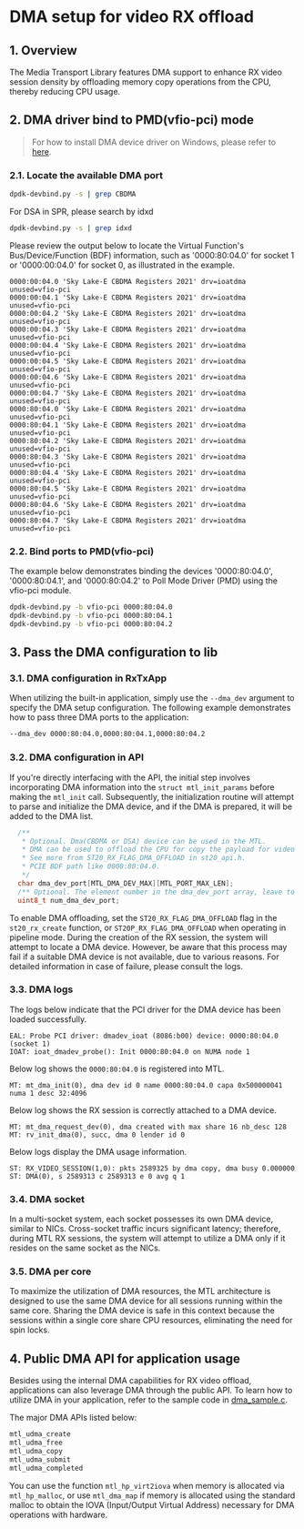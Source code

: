 # DMA setup for video RX offload

## 1. Overview

The Media Transport Library features DMA support to enhance RX video session density by offloading memory copy operations from the CPU, thereby reducing CPU usage.

## 2. DMA driver bind to PMD(vfio-pci) mode

> For how to install DMA device driver on Windows, please refer to [here](./run_WIN.md#46-install-driver-for-dma-devices).

### 2.1. Locate the available DMA port

```bash
dpdk-devbind.py -s | grep CBDMA
```

For DSA in SPR, please search by idxd

```bash
dpdk-devbind.py -s | grep idxd
```

Please review the output below to locate the Virtual Function's Bus/Device/Function (BDF) information, such as '0000:80:04.0' for socket 1 or '0000:00:04.0' for socket 0, as illustrated in the example.

```text
0000:00:04.0 'Sky Lake-E CBDMA Registers 2021' drv=ioatdma unused=vfio-pci
0000:00:04.1 'Sky Lake-E CBDMA Registers 2021' drv=ioatdma unused=vfio-pci
0000:00:04.2 'Sky Lake-E CBDMA Registers 2021' drv=ioatdma unused=vfio-pci
0000:00:04.3 'Sky Lake-E CBDMA Registers 2021' drv=ioatdma unused=vfio-pci
0000:00:04.4 'Sky Lake-E CBDMA Registers 2021' drv=ioatdma unused=vfio-pci
0000:00:04.5 'Sky Lake-E CBDMA Registers 2021' drv=ioatdma unused=vfio-pci
0000:00:04.6 'Sky Lake-E CBDMA Registers 2021' drv=ioatdma unused=vfio-pci
0000:00:04.7 'Sky Lake-E CBDMA Registers 2021' drv=ioatdma unused=vfio-pci
0000:80:04.0 'Sky Lake-E CBDMA Registers 2021' drv=ioatdma unused=vfio-pci
0000:80:04.1 'Sky Lake-E CBDMA Registers 2021' drv=ioatdma unused=vfio-pci
0000:80:04.2 'Sky Lake-E CBDMA Registers 2021' drv=ioatdma unused=vfio-pci
0000:80:04.3 'Sky Lake-E CBDMA Registers 2021' drv=ioatdma unused=vfio-pci
0000:80:04.4 'Sky Lake-E CBDMA Registers 2021' drv=ioatdma unused=vfio-pci
0000:80:04.5 'Sky Lake-E CBDMA Registers 2021' drv=ioatdma unused=vfio-pci
0000:80:04.6 'Sky Lake-E CBDMA Registers 2021' drv=ioatdma unused=vfio-pci
0000:80:04.7 'Sky Lake-E CBDMA Registers 2021' drv=ioatdma unused=vfio-pci
```

### 2.2. Bind ports to PMD(vfio-pci)

The example below demonstrates binding the devices '0000:80:04.0', '0000:80:04.1', and '0000:80:04.2' to Poll Mode Driver (PMD) using the vfio-pci module.

```bash
dpdk-devbind.py -b vfio-pci 0000:80:04.0
dpdk-devbind.py -b vfio-pci 0000:80:04.1
dpdk-devbind.py -b vfio-pci 0000:80:04.2
```

## 3. Pass the DMA configuration to lib

### 3.1. DMA configuration in RxTxApp

When utilizing the built-in application, simply use the `--dma_dev` argument to specify the DMA setup configuration. The following example demonstrates how to pass three DMA ports to the application:

```bash
--dma_dev 0000:80:04.0,0000:80:04.1,0000:80:04.2
```

### 3.2. DMA configuration in API

If you're directly interfacing with the API, the initial step involves incorporating DMA information into the `struct mtl_init_params` before making the `mtl_init` call. Subsequently, the initialization routine will attempt to parse and initialize the DMA device, and if the DMA is prepared, it will be added to the DMA list.

```c
  /**
   * Optional. Dma(CBDMA or DSA) device can be used in the MTL.
   * DMA can be used to offload the CPU for copy the payload for video rx sessions.
   * See more from ST20_RX_FLAG_DMA_OFFLOAD in st20_api.h.
   * PCIE BDF path like 0000:80:04.0.
   */
  char dma_dev_port[MTL_DMA_DEV_MAX][MTL_PORT_MAX_LEN];
  /** Optional. The element number in the dma_dev_port array, leave to zero if no DMA */
  uint8_t num_dma_dev_port;
```

To enable DMA offloading, set the `ST20_RX_FLAG_DMA_OFFLOAD` flag in the `st20_rx_create` function, or `ST20P_RX_FLAG_DMA_OFFLOAD` when operating in pipeline mode. During the creation of the RX session, the system will attempt to locate a DMA device.
However, be aware that this process may fail if a suitable DMA device is not available, due to various reasons. For detailed information in case of failure, please consult the logs.

### 3.3. DMA logs

The logs below indicate that the PCI driver for the DMA device has been loaded successfully.

```text
EAL: Probe PCI driver: dmadev_ioat (8086:b00) device: 0000:80:04.0 (socket 1)
IOAT: ioat_dmadev_probe(): Init 0000:80:04.0 on NUMA node 1
```

Below log shows the `0000:80:04.0` is registered into MTL.

```text
MT: mt_dma_init(0), dma dev id 0 name 0000:80:04.0 capa 0x500000041 numa 1 desc 32:4096
```

Below log shows the RX session is correctly attached to a DMA device.

```text
MT: mt_dma_request_dev(0), dma created with max share 16 nb_desc 128
MT: rv_init_dma(0), succ, dma 0 lender id 0
```

Below logs display the DMA usage information.

```text
ST: RX_VIDEO_SESSION(1,0): pkts 2589325 by dma copy, dma busy 0.000000
ST: DMA(0), s 2589313 c 2589313 e 0 avg q 1
```

### 3.4. DMA socket

In a multi-socket system, each socket possesses its own DMA device, similar to NICs. Cross-socket traffic incurs significant latency; therefore, during MTL RX sessions, the system will attempt to utilize a DMA only if it resides on the same socket as the NICs.

### 3.5. DMA per core

To maximize the utilization of DMA resources, the MTL architecture is designed to use the same DMA device for all sessions running within the same core. Sharing the DMA device is safe in this context because the sessions within a single core share CPU resources, eliminating the need for spin locks.

## 4. Public DMA API for application usage

Besides using the internal DMA capabilities for RX video offload, applications can also leverage DMA through the public API.
To learn how to utilize DMA in your application, refer to the sample code in [dma_sample.c](../app/sample/dma/dma_sample.c).

The major DMA APIs listed below:

```c
mtl_udma_create
mtl_udma_free
mtl_udma_copy
mtl_udma_submit
mtl_udma_completed
```

You can use the function `mtl_hp_virt2iova` when memory is allocated via `mtl_hp_malloc`, or use `mtl_dma_map` if memory is allocated using the standard malloc to obtain the IOVA (Input/Output Virtual Address) necessary for DMA operations with hardware.
